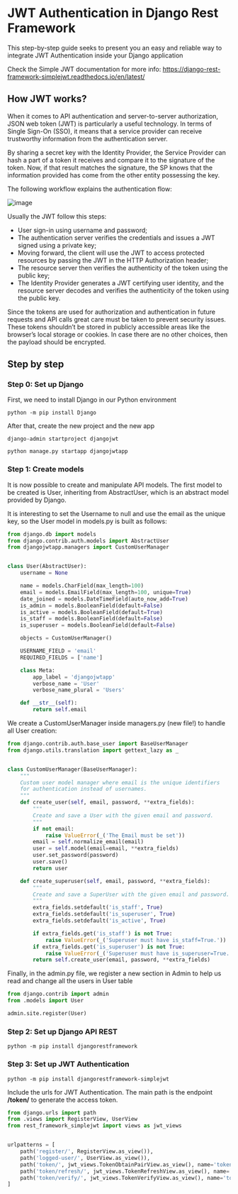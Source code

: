 # JWT Authentication in Django Rest Framework

This step-by-step guide seeks to present you an easy and reliable way to integrate JWT Authentication inside your Django application

Check the Simple JWT documentation for more info: https://django-rest-framework-simplejwt.readthedocs.io/en/latest/ 

## How JWT works?

When it comes to API authentication and server-to-server authorization, JSON web token (JWT) is particularly a useful technology. In terms of Single Sign-On (SSO), it means that a service provider can receive trustworthy information from the authentication server. 

By sharing a secret key with the Identity Provider, the Service Provider can hash a part of a token it receives and compare it to the signature of the token. Now, if that result matches the signature, the SP knows that the information provided has come from the other entity possessing the key.

The following workflow explains the authentication flow:

![image](https://user-images.githubusercontent.com/42622686/217071712-d89314b2-4cb6-48b3-b414-6a473aa7e1f9.png)

Usually the JWT follow this steps:

- User sign-in using username and password;
- The authentication server verifies the credentials and issues a JWT signed using a private key;
- Moving forward, the client will use the JWT to access protected resources by passing the JWT in the HTTP Authorization header;
- The resource server then verifies the authenticity of the token using the public key;
- The Identity Provider generates a JWT certifying user identity, and the resource server decodes and verifies the authenticity of the token using the public key.

Since the tokens are used for authorization and authentication in future requests and API calls great care must be taken to prevent security issues. These tokens shouldn’t be stored in publicly accessible areas like the browser’s local storage or cookies. In case there are no other choices, then the payload should be encrypted.

## Step by step

### Step 0: Set up Django

First, we need to install Django in our Python environment

```console
python -m pip install Django
```
After that, create the new project and the new app

```console
django-admin startproject djangojwt
```
```console
python manage.py startapp djangojwtapp
```

### Step 1: Create models

It is now possible to create and manipulate API models. The first model to be created is User, inheriting from AbstractUser, which is an abstract model provided by Django.

It is interesting to set the Username to null and use the email as the unique key, so the User model in models.py is built as follows:
```python
from django.db import models
from django.contrib.auth.models import AbstractUser
from djangojwtapp.managers import CustomUserManager


class User(AbstractUser):
    username = None

    name = models.CharField(max_length=100)
    email = models.EmailField(max_length=100, unique=True)
    date_joined = models.DateTimeField(auto_now_add=True)
    is_admin = models.BooleanField(default=False)
    is_active = models.BooleanField(default=True)
    is_staff = models.BooleanField(default=False)
    is_superuser = models.BooleanField(default=False)

    objects = CustomUserManager()

    USERNAME_FIELD = 'email'
    REQUIRED_FIELDS = ['name']

    class Meta:
        app_label = 'djangojwtapp'
        verbose_name = 'User'
        verbose_name_plural = 'Users'

    def __str__(self):
        return self.email
```

We create a CustomUserManager inside managers.py (new file!) to handle all User creation:

```python
from django.contrib.auth.base_user import BaseUserManager
from django.utils.translation import gettext_lazy as _


class CustomUserManager(BaseUserManager):
    """
    Custom user model manager where email is the unique identifiers
    for authentication instead of usernames.
    """
    def create_user(self, email, password, **extra_fields):
        """
        Create and save a User with the given email and password.
        """
        if not email:
            raise ValueError(_('The Email must be set'))
        email = self.normalize_email(email)
        user = self.model(email=email, **extra_fields)
        user.set_password(password)
        user.save()
        return user

    def create_superuser(self, email, password, **extra_fields):
        """
        Create and save a SuperUser with the given email and password.
        """
        extra_fields.setdefault('is_staff', True)
        extra_fields.setdefault('is_superuser', True)
        extra_fields.setdefault('is_active', True)

        if extra_fields.get('is_staff') is not True:
            raise ValueError(_('Superuser must have is_staff=True.'))
        if extra_fields.get('is_superuser') is not True:
            raise ValueError(_('Superuser must have is_superuser=True.'))
        return self.create_user(email, password, **extra_fields)

```
Finally, in the admin.py file, we register a new section in Admin to help us read and change all the users in User table
```python
from django.contrib import admin
from .models import User

admin.site.register(User)

```

### Step 2: Set up Django API REST

```console
python -m pip install djangorestframework
```

### Step 3: Set up JWT Authentication

```console
python -m pip install djangorestframework-simplejwt
```
Include the urls for JWT Authentication. The main path is the endpoint **/token/** to generate the access token.

```python
from django.urls import path
from .views import RegisterView, UserView
from rest_framework_simplejwt import views as jwt_views


urlpatterns = [
    path('register/', RegisterView.as_view()),
    path('logged-user/', UserView.as_view()),
    path('token/', jwt_views.TokenObtainPairView.as_view(), name='token_obtain_pair'),
    path('token/refresh/', jwt_views.TokenRefreshView.as_view(), name='token_refresh'),
    path('token/verify/', jwt_views.TokenVerifyView.as_view(), name='token_verify'),
]
```
